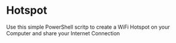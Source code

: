 # Hotspot
 Use this simple PowerShell scritp to create a WiFi Hotspot on your Computer and share your Internet Connection
